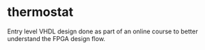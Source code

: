 # thermostat

Entry level VHDL design done as part of an online course to better understand the FPGA design flow. 


